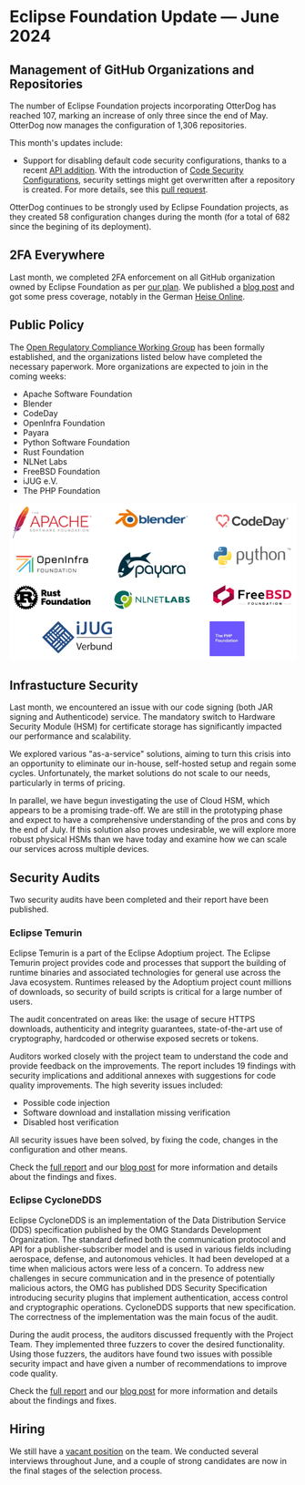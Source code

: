 # Eclipse Foundation Update — June 2024

## Management of GitHub Organizations and Repositories

The number of Eclipse Foundation projects incorporating OtterDog has reached 107, marking an increase of only three since the end of May. OtterDog now manages the configuration of 1,306 repositories.

This month's updates include:

* Support for disabling default code security configurations, thanks to a recent [API addition](https://github.blog/changelog/2024-06-20-manage-code-security-configurations-via-api). With the introduction of [Code Security Configurations](https://github.blog/changelog/2024-04-02-code-security-configurations-let-organizations-easily-roll-out-github-security-products-at-scale/), security settings might get overwritten after a repository is created. For more details, see this [pull request](https://github.com/eclipse-csi/otterdog/pull/243).

OtterDog continues to be strongly used by Eclipse Foundation projects, as they created 58 configuration changes during the month (for a total of 682 since the begining of its deployment).

## 2FA Everywhere

Last month, we completed 2FA enforcement on all GitHub organization owned by Eclipse Foundation as per [our plan](https://gitlab.eclipse.org/eclipsefdn/helpdesk/-/issues/477#note_1610474). We published a [blog post](https://mikael.barbero.tech/blog/post/2024-06-06-2fa-campaign-completion/) and got some press coverage, notably in the German [Heise Online](https://www.heise.de/news/Eclipse-Foundation-macht-2FA-fuer-alle-Committer-verpflichtend-9755581.html).

## Public Policy

The [Open Regulatory Compliance Working Group](https://outreach.eclipse.foundation/open-regulatory-compliance) has been formally established, and the organizations listed below have completed the necessary paperwork. More organizations are expected to join in the coming weeks:

* Apache Software Foundation
* Blender
* CodeDay
* OpenInfra Foundation
* Payara
* Python Software Foundation
* Rust Foundation
* NLNet Labs
* FreeBSD Foundation
* iJUG e.V.
* The PHP Foundation

![ORC-WG Members](pic-2024-06/orc-wg-members.png)

## Infrastucture Security

Last month, we encountered an issue with our code signing (both JAR signing and Authenticode) service. The mandatory switch to Hardware Security Module (HSM) for certificate storage has significantly impacted our performance and scalability.

We explored various "as-a-service" solutions, aiming to turn this crisis into an opportunity to eliminate our in-house, self-hosted setup and regain some cycles. Unfortunately, the market solutions do not scale to our needs, particularly in terms of pricing.

In parallel, we have begun investigating the use of Cloud HSM, which appears to be a promising trade-off. We are still in the prototyping phase and expect to have a comprehensive understanding of the pros and cons by the end of July. If this solution also proves undesirable, we will explore more robust physical HSMs than we have today and examine how we can scale our services across multiple devices.

## Security Audits

Two security audits have been completed and their report have been published.

### Eclipse Temurin

Eclipse Temurin is a part of the Eclipse Adoptium project. The Eclipse Temurin project provides code and processes that support the building of runtime binaries and associated technologies for general use across the Java ecosystem. Runtimes released by the Adoptium project count millions of downloads, so security of build scripts is critical for a large number of users.

The audit concentrated on areas like: the usage of secure HTTPS downloads, authenticity and integrity guarantees, state-of-the-art use of cryptography, hardcoded or otherwise exposed secrets or tokens.

Auditors worked closely with the project team to understand the code and provide feedback on the improvements. The report includes 19 findings with security implications and additional annexes with suggestions for code quality improvements. The high severity issues included:

* Possible code injection
* Software download and installation missing verification
* Disabled host verification

All security issues have been solved, by fixing the code, changes in the configuration and other means.

Check the [full report](https://ostif.org/wp-content/uploads/2024/06/Temurin-Final-Report-1.pdf) and our [blog post](https://blogs.eclipse.org/post/marta-rybczynska/eclipse-cyclonedds-security-audit-has-been-completed) for more information and details about the findings and fixes.

### Eclipse CycloneDDS

Eclipse CycloneDDS is an implementation of the Data Distribution Service (DDS) specification published by the OMG Standards Development Organization. The standard defined both the communication protocol and API for a publisher-subscriber model and is used in various fields including aerospace, defense, and autonomous vehicles. It had been developed at a time when malicious actors were less of a concern. To address new challenges in secure communication and in the presence of potentially malicious actors, the OMG has published DDS Security Specification introducing security plugins that implement authentication, access control and cryptographic operations. CycloneDDS supports that new specification. The correctness of the implementation was the main focus of the audit.

During the audit process, the auditors discussed frequently with the Project Team. They implemented three fuzzers to cover the desired functionality. Using those fuzzers, the auditors have found two issues with possible security impact and have given a number of recommendations to improve code quality.

Check the [full report](https://ostif.org/wp-content/uploads/2024/06/Pentest-Report-1.pdf) and our [blog post](https://blogs.eclipse.org/post/marta-rybczynska/eclipse-temurin-security-audit-has-been-completed) for more information and details about the findings and fixes.

## Hiring

We still have a [vacant position](https://eclipsefoundation.applytojob.com/apply/hok1I7EqC5/Security-Software-Engineer-Open-Source) on the team. We conducted several interviews throughout June, and a couple of strong candidates are now in the final stages of the selection process.
